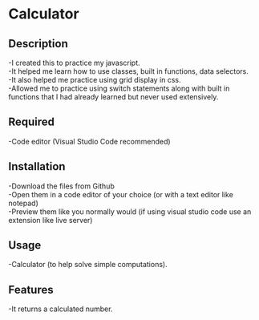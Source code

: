 # Calculator

## Description
-I created this to practice my javascript.      
-It helped me learn how to use classes, built in functions, data selectors.   
-It also helped me practice using grid display in css.   
-Allowed me to practice using switch statements along with built in functions that I had already learned but never used extensively.     

## Required
-Code editor (Visual Studio Code recommended)  

## Installation
-Download the files from Github  
-Open them in a code editor of your choice (or with a text editor like notepad)    
-Preview them like you normally would (if using visual studio code use an extension like live server)    

## Usage
-Calculator (to help solve simple computations).         

## Features
-It returns a calculated number.     

